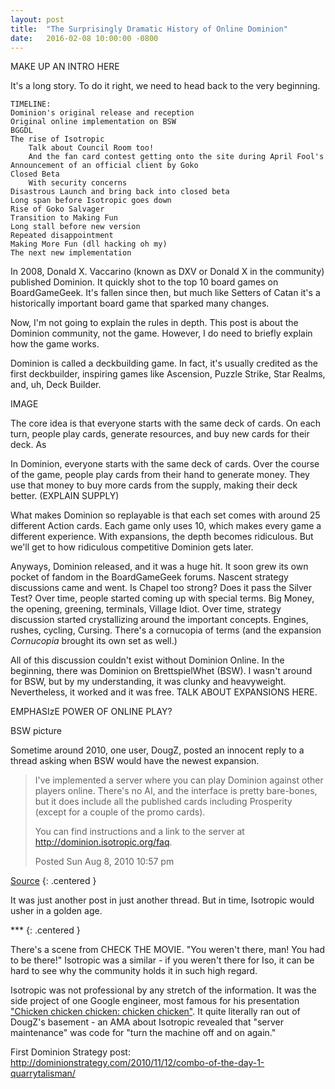 ```yaml
---
layout: post
title:  "The Surprisingly Dramatic History of Online Dominion"
date:   2016-02-08 10:00:00 -0800
---
```


MAKE UP AN INTRO HERE

It's a long story. To do it right, we need to head back to the very beginning.


    TIMELINE:
    Dominion's original release and reception
    Original online implementation on BSW
    BGGDL
    The rise of Isotropic
        Talk about Council Room too!
        And the fan card contest getting onto the site during April Fool's
    Announcement of an official client by Goko
    Closed Beta
        With security concerns
    Disastrous Launch and bring back into closed beta
    Long span before Isotropic goes down
    Rise of Goko Salvager
    Transition to Making Fun
    Long stall before new version
    Repeated disappointment
    Making More Fun (dll hacking oh my)
    The next new implementation

In 2008, Donald X. Vaccarino (known as DXV or Donald X in the community)
published Dominion. It quickly shot to the top 10 board games on BoardGameGeek.
It's fallen since then, but much like Setters of Catan it's a historically
important board game that sparked many changes.

Now, I'm not going to explain the rules in depth. This post is about
the Dominion community, not the game. However, I do need to briefly explain how
the game works.

Dominion is called a deckbuilding game. In fact, it's usually credited as the
first deckbuilder, inspiring games like Ascension, Puzzle Strike, Star Realms,
and, uh, Deck Builder.

IMAGE

The core idea is that everyone starts with the same deck of cards. On each turn,
people play cards, generate resources, and buy new cards for their deck. As

In Dominion, everyone starts with the same deck of cards. Over the course of the
game, people play cards from their hand to generate money. They use that money
to buy more cards from the supply, making their deck better. (EXPLAIN SUPPLY)

What makes Dominion so replayable is that each set comes with around 25
different Action cards. Each game only uses 10, which makes every game a different
experience. With expansions, the depth becomes ridiculous. But we'll get to
how ridiculous competitive Dominion gets later.

Anyways, Dominion released, and it was a huge hit. It soon grew its own pocket
of fandom in the BoardGameGeek forums. Nascent strategy discussions came and went.
Is Chapel too strong? Does it pass the Silver Test? Over time, people started
coming up with special terms. Big Money, the opening, greening, terminals, Village
Idiot. Over time, strategy discussion started crystallizing around the important
concepts. Engines, rushes, cycling, Cursing. There's a cornucopia of terms (and
the expansion *Cornucopia* brought its own set as well.)

All of this discussion couldn't exist without Dominion Online. In the beginning,
there was Dominion on BrettspielWhet (BSW). I wasn't around for BSW, but by
my understanding, it was clunky and heavyweight. Nevertheless, it worked and it was
free. TALK ABOUT EXPANSIONS HERE.

EMPHASIzE POWER OF ONLINE PLAY?

BSW picture

Sometime around 2010, one user, DougZ, posted an innocent reply to a thread asking
when BSW would have the newest expansion.

> I've implemented a server where you can play Dominion against other players online. There's no AI, and the interface is pretty bare-bones, but it does include all the published cards including Prosperity (except for a couple of the promo cards).
>
> You can find instructions and a link to the server at http://dominion.isotropic.org/faq.
>
> Posted Sun Aug 8, 2010 10:57 pm

[Source](https://boardgamegeek.com/article/5373751#5373751)
{: .centered }

It was just another post in just another thread. But in time, Isotropic would
usher in a golden age.

\*\*\*
{: .centered }

There's a scene from CHECK THE MOVIE. "You weren't there, man! You had to be there!"
Isotropic was a similar - if you weren't there for Iso, it can be hard to see why
the community holds it in such high regard.

Isotropic was not professional by any stretch of the information. It was the
side project of one Google engineer, most famous for his presentation
["Chicken chicken chicken: chicken chicken"](https://www.youtube.com/watch?v=yL_-1d9OSdk).
It quite literally ran out of DougZ's basement - an AMA about Isotropic revealed
that "server maintenance" was code for "turn the machine off and on again."



First Dominion Strategy post: http://dominionstrategy.com/2010/11/12/combo-of-the-day-1-quarrytalisman/
